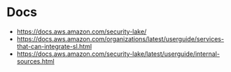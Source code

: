 # Docs
- https://docs.aws.amazon.com/security-lake/
- https://docs.aws.amazon.com/organizations/latest/userguide/services-that-can-integrate-sl.html
- https://docs.aws.amazon.com/security-lake/latest/userguide/internal-sources.html

